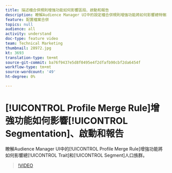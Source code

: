```yaml
---
title: 描述檔合併規則增強功能如何影響區段、啟動和報告
description: 瞭解Audience Manager UI中的設定檔合併規則增強功能將如何影響總特徵和區段人口族群
feature: 配置檔案合併
topics: null
audience: all
activity: understand
doc-type: feature video
team: Technical Marketing
thumbnail: 28972.jpg
kt: 3693
translation-type: tm+mt
source-git-commit: ba76f9437e5d8f0495e4f2dfafb90cbf2da6454f
workflow-type: tm+mt
source-wordcount: '49'
ht-degree: 0%

---
```



# [!UICONTROL Profile Merge Rule]增強功能如何影響[!UICONTROL Segmentation]、啟動和報告

瞭解Audience Manager UI中的[!UICONTROL Profile Merge Rule]增強功能將如何影響總[!UICONTROL Trait]和[!UICONTROL Segment]人口族群。

>[!VIDEO](https://video.tv.adobe.com/v/28972/?quality=12)
